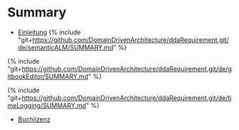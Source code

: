 # Summary

* [Einleitung](README.md)
{% include "git+https://github.com/DomainDrivenArchitecture/ddaRequirement.git/de/semanticALM/SUMMARY.md" %}

{% include "git+https://github.com/DomainDrivenArchitecture/ddaRequirement.git/de/gitbookEditor/SUMMARY.md" %}

{% include "git+https://github.com/DomainDrivenArchitecture/ddaRequirement.git/de/timeLogging/SUMMARY.md" %}
* [Buchlizenz](LICENSE.md)